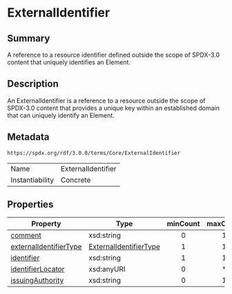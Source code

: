 <!-- Automatically generated by spec-parser v2.1.0 on 2024-06-17T15:44:58.460830+00:00 -->
<!-- SPDX-License-Identifier: Community-Spec-1.0 -->

# ExternalIdentifier

## Summary

A reference to a resource identifier defined outside the scope of SPDX-3.0 content that uniquely identifies an Element.


## Description

An ExternalIdentifier is a reference to a resource outside the scope of SPDX-3.0 content
that provides a unique key within an established domain that can uniquely identify an Element.


## Metadata

`https://spdx.org/rdf/3.0.0/terms/Core/ExternalIdentifier`


| | |
|---|---|
| Name | ExternalIdentifier |
| Instantiability | Concrete |






## Properties

| Property | Type | minCount | maxCount |
|---|---|:---:|:---:|
| [comment](../Properties/comment.md) | xsd:string | 0 | 1 |
| [externalIdentifierType](../Properties/externalIdentifierType.md) | [ExternalIdentifierType](../Vocabularies/ExternalIdentifierType.md) | 1 | 1 |
| [identifier](../Properties/identifier.md) | xsd:string | 1 | 1 |
| [identifierLocator](../Properties/identifierLocator.md) | xsd:anyURI | 0 | * |
| [issuingAuthority](../Properties/issuingAuthority.md) | xsd:string | 0 | 1 |


